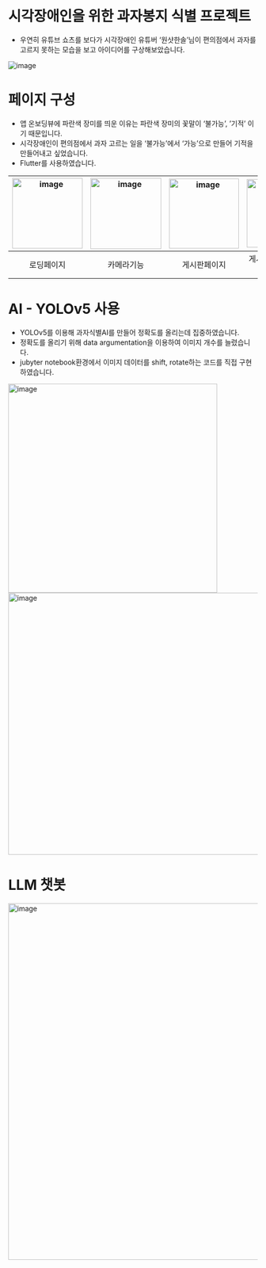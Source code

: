 # 시각장애인을 위한 과자봉지 식별 프로젝트
- 우연히 유튜브 쇼츠를 보다가 시각장애인 유튜버 ‘원샷한솔’님이 편의점에서 과자를 고르지 못하는 모습을 보고 아이디어를 구상해보았습니다.

![image](https://github.com/user-attachments/assets/1d5dd9b1-5e21-40f8-94a6-fbc66b46e3ca)

# 페이지 구성
- 앱 온보딩뷰에 파란색 장미를 띄운 이유는 파란색 장미의 꽃말이 ‘불가능’, ’기적’ 이기 때문입니다.
- 시각장애인이 편의점에서 과자 고르는 일을 ‘불가능’에서 ‘가능’으로 만들어 기적을 만들어내고 싶었습니다.
- Flutter를 사용하였습니다.

|<img width="142" alt="image" src="https://github.com/user-attachments/assets/9558282d-0d6e-4c80-aa51-0dfb561ae284">|<img width="143" alt="image" src="https://github.com/user-attachments/assets/e94011c4-e15d-4da6-bf69-eb2ef06b88e2">|<img width="141" alt="image" src="https://github.com/user-attachments/assets/df3a0aba-a777-4760-94b6-97d5849ad2c2">|<img width="138" alt="image" src="https://github.com/user-attachments/assets/4628d876-400b-4046-bc16-b91dcd33227a">|<img width="137" alt="image" src="https://github.com/user-attachments/assets/405682dd-713d-44f6-9ab5-42bad30f6f03">|
|:---:|:---:|:---:|:---:|:---:|
|로딩페이지|카메라기능|게시판페이지|게시판에 글 작성 모습|장애인을 위한 LLM 챗봇

# AI - YOLOv5 사용
- YOLOv5를 이용해 과자식별AI를 만들어 정확도를 올리는데 집중하였습니다.
- 정확도를 올리기 위해 data argumentation을 이용하여 이미지 개수를 늘렸습니다.
- jubyter notebook환경에서 이미지 데이터를 shift, rotate하는 코드를 직접 구현하였습니다.

<img width="422" alt="image" src="https://github.com/user-attachments/assets/eb5b33ec-eced-4600-abd1-1909c5d52726">

<img width="529" alt="image" src="https://github.com/user-attachments/assets/c972846e-8e45-4049-ba32-9645284da346">

# LLM 챗봇
<img width="720" alt="image" src="https://github.com/user-attachments/assets/67dc9b3d-ee1e-4332-b1a2-9ac8135826cd">
